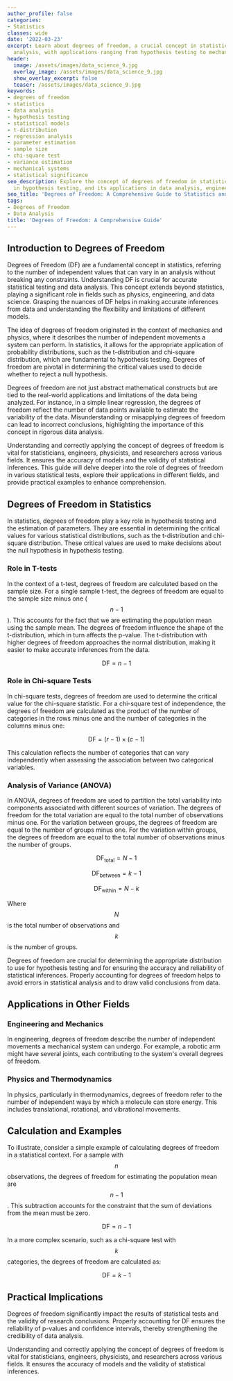 ```yaml
---
author_profile: false
categories:
- Statistics
classes: wide
date: '2022-03-23'
excerpt: Learn about degrees of freedom, a crucial concept in statistics and data
  analysis, with applications ranging from hypothesis testing to mechanical systems.
header:
  image: /assets/images/data_science_9.jpg
  overlay_image: /assets/images/data_science_9.jpg
  show_overlay_excerpt: false
  teaser: /assets/images/data_science_9.jpg
keywords:
- degrees of freedom
- statistics
- data analysis
- hypothesis testing
- statistical models
- t-distribution
- regression analysis
- parameter estimation
- sample size
- chi-square test
- variance estimation
- mechanical systems
- statistical significance
seo_description: Explore the concept of degrees of freedom in statistics, its role
  in hypothesis testing, and its applications in data analysis, engineering, and physics.
seo_title: 'Degrees of Freedom: A Comprehensive Guide to Statistics and Data Analysis'
tags:
- Degrees of Freedom
- Data Analysis
title: 'Degrees of Freedom: A Comprehensive Guide'
---
```


## Introduction to Degrees of Freedom

Degrees of Freedom (DF) are a fundamental concept in statistics, referring to the number of independent values that can vary in an analysis without breaking any constraints. Understanding DF is crucial for accurate statistical testing and data analysis. This concept extends beyond statistics, playing a significant role in fields such as physics, engineering, and data science. Grasping the nuances of DF helps in making accurate inferences from data and understanding the flexibility and limitations of different models.

The idea of degrees of freedom originated in the context of mechanics and physics, where it describes the number of independent movements a system can perform. In statistics, it allows for the appropriate application of probability distributions, such as the t-distribution and chi-square distribution, which are fundamental to hypothesis testing. Degrees of freedom are pivotal in determining the critical values used to decide whether to reject a null hypothesis.

Degrees of freedom are not just abstract mathematical constructs but are tied to the real-world applications and limitations of the data being analyzed. For instance, in a simple linear regression, the degrees of freedom reflect the number of data points available to estimate the variability of the data. Misunderstanding or misapplying degrees of freedom can lead to incorrect conclusions, highlighting the importance of this concept in rigorous data analysis.

Understanding and correctly applying the concept of degrees of freedom is vital for statisticians, engineers, physicists, and researchers across various fields. It ensures the accuracy of models and the validity of statistical inferences. This guide will delve deeper into the role of degrees of freedom in various statistical tests, explore their applications in different fields, and provide practical examples to enhance comprehension.

## Degrees of Freedom in Statistics

In statistics, degrees of freedom play a key role in hypothesis testing and the estimation of parameters. They are essential in determining the critical values for various statistical distributions, such as the t-distribution and chi-square distribution. These critical values are used to make decisions about the null hypothesis in hypothesis testing.

### Role in T-tests

In the context of a t-test, degrees of freedom are calculated based on the sample size. For a single sample t-test, the degrees of freedom are equal to the sample size minus one ($$ n - 1 $$). This accounts for the fact that we are estimating the population mean using the sample mean. The degrees of freedom influence the shape of the t-distribution, which in turn affects the p-value. The t-distribution with higher degrees of freedom approaches the normal distribution, making it easier to make accurate inferences from the data.

$$ \text{DF} = n - 1 $$

### Role in Chi-square Tests

In chi-square tests, degrees of freedom are used to determine the critical value for the chi-square statistic. For a chi-square test of independence, the degrees of freedom are calculated as the product of the number of categories in the rows minus one and the number of categories in the columns minus one:

$$ \text{DF} = (r - 1) \times (c - 1) $$

This calculation reflects the number of categories that can vary independently when assessing the association between two categorical variables.

### Analysis of Variance (ANOVA)

In ANOVA, degrees of freedom are used to partition the total variability into components associated with different sources of variation. The degrees of freedom for the total variation are equal to the total number of observations minus one. For the variation between groups, the degrees of freedom are equal to the number of groups minus one. For the variation within groups, the degrees of freedom are equal to the total number of observations minus the number of groups.

$$ \text{DF}_{\text{total}} = N - 1 $$

$$ \text{DF}_{\text{between}} = k - 1 $$

$$ \text{DF}_{\text{within}} = N - k $$

Where $$ N $$ is the total number of observations and $$ k $$ is the number of groups.

Degrees of freedom are crucial for determining the appropriate distribution to use for hypothesis testing and for ensuring the accuracy and reliability of statistical inferences. Properly accounting for degrees of freedom helps to avoid errors in statistical analysis and to draw valid conclusions from data.

## Applications in Other Fields

### Engineering and Mechanics

In engineering, degrees of freedom describe the number of independent movements a mechanical system can undergo. For example, a robotic arm might have several joints, each contributing to the system's overall degrees of freedom.

### Physics and Thermodynamics

In physics, particularly in thermodynamics, degrees of freedom refer to the number of independent ways by which a molecule can store energy. This includes translational, rotational, and vibrational movements.

## Calculation and Examples

To illustrate, consider a simple example of calculating degrees of freedom in a statistical context. For a sample with $$ n $$ observations, the degrees of freedom for estimating the population mean are $$ n - 1 $$. This subtraction accounts for the constraint that the sum of deviations from the mean must be zero.

$$ \text{DF} = n - 1 $$

In a more complex scenario, such as a chi-square test with $$ k $$ categories, the degrees of freedom are calculated as:

$$ \text{DF} = k - 1 $$

## Practical Implications

Degrees of freedom significantly impact the results of statistical tests and the validity of research conclusions. Properly accounting for DF ensures the reliability of p-values and confidence intervals, thereby strengthening the credibility of data analysis.

Understanding and correctly applying the concept of degrees of freedom is vital for statisticians, engineers, physicists, and researchers across various fields. It ensures the accuracy of models and the validity of statistical inferences.